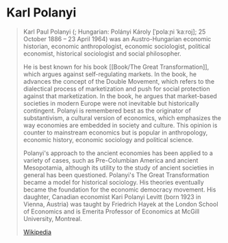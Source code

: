 # Karl Polanyi

> Karl Paul Polanyi (; Hungarian: Polányi Károly [ˈpolaːɲi ˈkaːroj]; 25 October 1886 – 23 April 1964) was an Austro-Hungarian economic historian, economic anthropologist, economic sociologist, political economist, historical sociologist and social philosopher.
>
> He is best known for his book [[Book/The Great Transformation]], which argues against self-regulating markets. In the book, he advances the concept of the Double Movement, which refers to the dialectical process of marketization and push for social protection against that marketization. In the book, he argues that market-based societies in modern Europe were not inevitable but historically contingent. Polanyi is remembered best as the originator of substantivism, a cultural version of economics, which emphasizes the way economies are embedded in society and culture. This opinion is counter to mainstream economics but is popular in anthropology, economic history, economic sociology and political science.
>
> Polanyi's approach to the ancient economies has been applied to a variety of cases, such as Pre-Columbian America and ancient Mesopotamia, although its utility to the study of ancient societies in general has been questioned. Polanyi's The Great Transformation became a model for historical sociology. His theories eventually became the foundation for the economic democracy movement. His daughter, Canadian economist Kari Polanyi Levitt (born 1923 in Vienna, Austria) was taught by Friedrich Hayek at the London School of Economics and is Emerita Professor of Economics at McGill University, Montreal.
>
> [Wikipedia](https://en.wikipedia.org/wiki/Karl%20Polanyi)